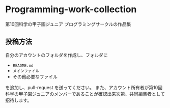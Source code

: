 # Programming-work-collection
第10回科学の甲子園ジュニア プログラミングサークルの作品集

## 投稿方法
自分のアカウントのフォルダを作成し、フォルダに

- `README.md`
- `メインファイル`
- その他必要なファイル

を追加し、pull-request を送ってください。
また、アカウント所有者が第10回科学の甲子園ジュニアのメンバーであることが確認出来次第、共同編集者として招待します。
